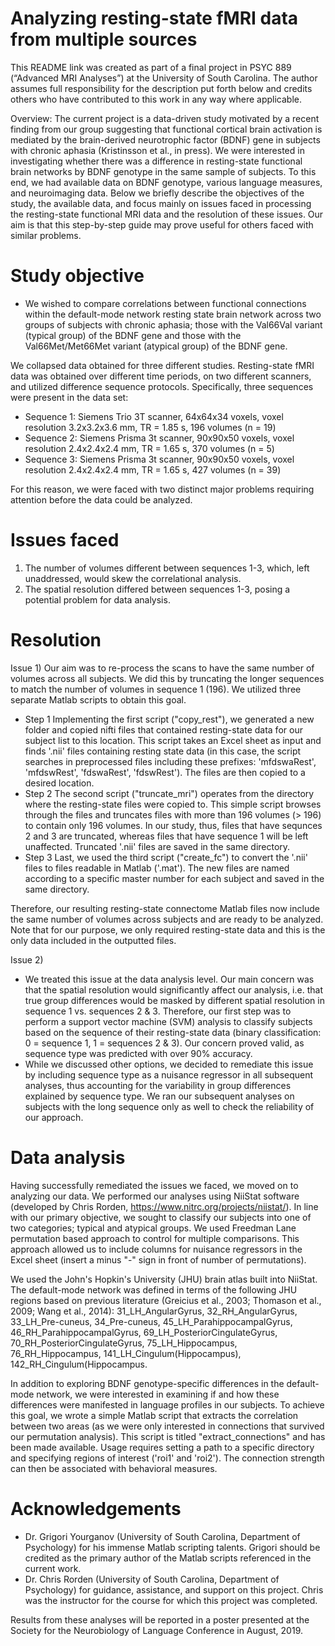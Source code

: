 # Analyzing resting-state fMRI data from multiple sources
This README link was created as part of a final project in PSYC 889 (“Advanced MRI Analyses”) at the University of South Carolina. The author assumes full responsibility for the description put forth below and credits others who have contributed to this work in any way where applicable. 

Overview: The current project is a data-driven study motivated by a recent finding from our group suggesting that functional cortical brain activation is mediated by the brain-derived neurotrophic factor (BDNF) gene in subjects with chronic aphasia (Kristinsson et al., in press). We were interested in investigating whether there was a difference in resting-state functional brain networks by BDNF genotype in the same sample of subjects. To this end, we had available data on BDNF genotype, various language measures, and neuroimaging data. Below we briefly describe the objectives of the study, the available data, and focus mainly on issues faced in processing the resting-state functional MRI data and the resolution of these issues. Our aim is that this step-by-step guide may prove useful for others faced with similar problems. 

# Study objective
  - We wished to compare correlations between functional connections within the default-mode network resting state brain         network across two groups of subjects with chronic aphasia; those with the Val66Val variant (typical group) of the BDNF gene and those with the Val66Met/Met66Met variant (atypical group) of the BDNF gene. 

We collapsed data obtained for three different studies. Resting-state fMRI data was obtained over different time periods, on two different scanners, and utilized difference sequence protocols. Specifically, three sequences were present in the data set:
  - Sequence 1: Siemens Trio 3T scanner, 64x64x34 voxels, voxel resolution 3.2x3.2x3.6 mm, TR = 1.85 s, 196 volumes (n = 19)
  - Sequence 2: Siemens Prisma 3t scanner, 90x90x50 voxels, voxel resolution 2.4x2.4x2.4 mm, TR = 1.65 s, 370 volumes (n = 5)
  - Sequence 3: Siemens Prisma 3t scanner, 90x90x50 voxels, voxel resolution 2.4x2.4x2.4 mm, TR = 1.65 s, 427 volumes (n = 39)
  
For this reason, we were faced with two distinct major problems requiring attention before the data could be analyzed. 

# Issues faced
  1) The number of volumes different between sequences 1-3, which, left unaddressed, would skew the correlational analysis.
  2) The spatial resolution differed between sequences 1-3, posing a potential problem for data analysis.
  
# Resolution
Issue 1)
Our aim was to re-process the scans to have the same number of volumes across all subjects. We did this by truncating the longer sequences to match the number of volumes in sequence 1 (196). We utilized three separate Matlab scripts to obtain this goal. 
- Step 1
Implementing the first script ("copy_rest"), we generated a new folder and copied nifti files that contained resting-state data for our subject list to this location. This script takes an Excel sheet as input and finds '.nii' files containing resting state data (in this case, the script searches in preprocessed files including these prefixes: 'mfdswaRest', 'mfdswRest', 'fdswaRest', 'fdswRest'). The files are then copied to a desired location. 
- Step 2
The second script ("truncate_mri") operates from the directory where the resting-state files were copied to. This simple script browses through the files and truncates files with more than 196 volumes (> 196) to contain only 196 volumes. In our study, thus, files that have sequnces 2 and 3 are truncated, whereas files that have sequence 1 will be left unaffected. Truncated '.nii' files are saved in the same directory. 
- Step 3
Last, we used the third script ("create_fc") to convert the '.nii' files to files readable in Matlab ('.mat'). The new files are named according to a specific master number for each subject and saved in the same directory. 

Therefore, our resulting resting-state connectome Matlab files now include the same number of volumes across subjects and are ready to be analyzed. Note that for our purpose, we only required resting-state data and this is the only data included in the outputted files. 

Issue 2)
- We treated this issue at the data analysis level. Our main concern was that the spatial resolution would significantly affect our analysis, i.e. that true group differences would be masked by different spatial resolution in sequence 1 vs. sequences 2 & 3. Therefore, our first step was to perform a support vector machine (SVM) analysis to classify subjects based on the sequence of their resting-state data (binary classification: 0 = sequence 1, 1 = sequences 2 & 3). Our concern proved valid, as sequence type was predicted with over 90% accuracy. 
- While we discussed other options, we decided to remediate this issue by including sequence type as a nuisance regressor in all subsequent analyses, thus accounting for the variability in group differences explained by sequence type. We ran our subsequent analyses on subjects with the long sequence only as well to check the reliability of our approach. 

# Data analysis
Having successfully remediated the issues we faced, we moved on to analyzing our data. We performed our analyses using NiiStat software (developed by Chris Rorden, https://www.nitrc.org/projects/niistat/). In line with our primary objective, we sought to classify our subjects into one of two categories; typical and atypical groups. We used Freedman Lane permutation based approach to control for multiple comparisons. This approach allowed us to include columns for nuisance regressors in the Excel sheet (insert a minus "-" sign in front of number of permutations). 

We used the John's Hopkin's University (JHU) brain atlas built into NiiStat. The default-mode network was defined in terms of the following JHU regions based on previous literature (Greicius et al., 2003; Thomason et al., 2009; Wang et al., 2014): 31_LH_AngularGyrus, 32_RH_AngularGyrus, 33_LH_Pre-cuneus, 34_Pre-cuneus, 45_LH_ParahippocampalGyrus, 46_RH_ParahippocampalGyrus, 69_LH_PosteriorCingulateGyrus, 70_RH_PosteriorCingulateGyrus, 75_LH_Hippocampus, 76_RH_Hippocampus, 141_LH_Cingulum(Hippocampus), 142_RH_Cingulum(Hippocampus. 

In addition to exploring BDNF genotype-specific differences in the default-mode network, we were interested in examining if and how these differences were manifested in language profiles in our subjects. To achieve this goal, we wrote a simple Matlab script that extracts the correlation between two areas (as we were only interested in connections that survived our permutation analysis). This script is titled "extract_connections" and has been made available. Usage requires setting a path to a specific directory and specifying regions of interest ('roi1' and 'roi2'). The connection strength can then be associated with behavioral measures.

# Acknowledgements
- Dr. Grigori Yourganov (University of South Carolina, Department of Psychology) for his immense Matlab scripting talents. Grigori should be credited as the primary author of the Matlab scripts referenced in the current work.
- Dr. Chris Rorden (University of South Carolina, Department of Psychology) for guidance, assistance, and support on this project. Chris was the instructor for the course for which this project was completed. 

Results from these analyses will be reported in a poster presented at the Society for the Neurobiology of Language Conference in August, 2019. 

